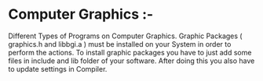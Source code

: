# Computer Graphics :-

Different Types of Programs on Computer Graphics.
Graphic Packages ( graphics.h and libbgi.a ) must be installed on your System in order to perform the actions.
To install graphic packages you have to just add some files in include and lib folder of your software.
After doing this you also have to update settings in Compiler.
